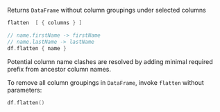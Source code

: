 [//]: # (title: flatten)

<!---IMPORT org.jetbrains.kotlinx.dataframe.samples.api.Modify-->

Returns `DataFrame` without column groupings under selected columns

```kotlin
flatten  [ { columns } ]
```

<!---FUN flatten-->

```kotlin
// name.firstName -> firstName
// name.lastName -> lastName
df.flatten { name }
```

<!---END-->

Potential column name clashes are resolved by adding minimal required prefix from ancestor column names.

To remove all column groupings in `DataFrame`, invoke `flatten` without parameters:

<!---FUN flattenAll-->

```kotlin
df.flatten()
```

<!---END-->
